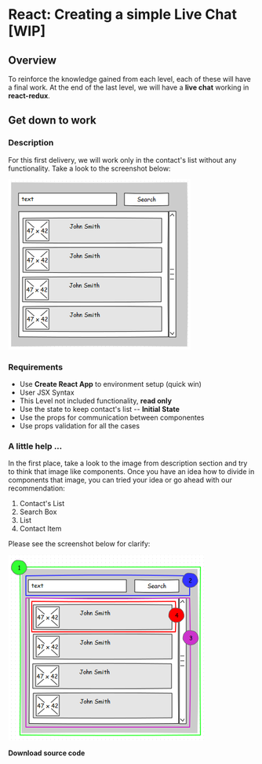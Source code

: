 
# React: Creating a simple Live Chat [WIP]

## Overview
To reinforce the knowledge gained from each level, each of these will have a final work. At the end of the last level, we will have a **live chat** working in **react-redux**.

## Get down to work

### Description
For this first delivery, we will work only in the contact's list without any functionality. Take a look to the screenshot below:

![](./assets/contacts-list.PNG)

### Requirements
* Use **Create React App** to environment setup (quick win)
* User JSX Syntax
* This Level not included functionality, **read only**
* Use the state to keep contact's list -- **Initial State**
* Use the props for communication between componentes
* Use props validation for all the cases

### A little help ...
In the first place, take a look to the image from description section and try to think that image like components. Once you have an idea how to divide in components that image, you can tried your idea or go ahead with our recommendation:

 1. Contact's List
 2. Search Box
 3. List
 4. Contact Item

Please see the screenshot below for clarify:

![](./assets/contacts-list-separate-components.PNG)

**Download source code**